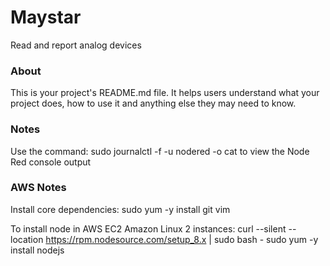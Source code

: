 Maystar
=======

Read and report analog devices

### About

This is your project's README.md file. It helps users understand what your
project does, how to use it and anything else they may need to know.

### Notes

Use the command: sudo journalctl -f -u nodered -o cat   to view the Node Red console output


### AWS Notes

Install core dependencies:
    sudo yum -y install git vim

To install node in AWS EC2 Amazon Linux 2 instances:
    curl --silent --location https://rpm.nodesource.com/setup_8.x | sudo bash -
    sudo yum -y install nodejs


